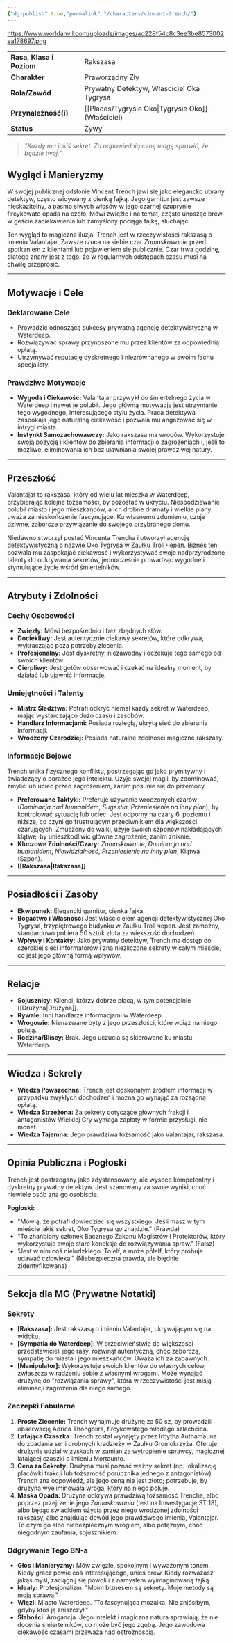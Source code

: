 ```yaml
---
{"dg-publish":true,"permalink":"/characters/vincent-trench/"}
---
```


https://www.worldanvil.com/uploads/images/ad228f54c8c3ee3be8573002ea178697.png

|                          |                                           |
| :----------------------- | :---------------------------------------- |
| **Rasa, Klasa i Poziom** | Rakszasa                                  |
| **Charakter**            | Praworządny Zły                           |
| **Rola/Zawód**           | Prywatny Detektyw, Właściciel Oka Tygrysa |
| **Przynależność(i)**     | [[Places/Tygrysie Oko\|Tygrysie Oko]] (Właściciel)             |
| **Status**               | Żywy                                      |

> *"Każdy ma jakiś sekret. Za odpowiednią cenę mogę sprawić, że będzie twój."*

## Wygląd i Manieryzmy
W swojej publicznej odsłonie Vincent Trench jawi się jako elegancko ubrany detektyw, często widywany z cienką fajką. Jego garnitur jest zawsze nieskazitelny, a pasmo siwych włosów w jego czarnej czuprynie fircykowato opada na czoło. Mówi zwięźle i na temat, często unosząc brew w geście zaciekawienia lub zamyślony pociąga fajkę, słuchając.

Ten wygląd to magiczna iluzja. Trench jest w rzeczywistości rakszasą o imieniu Valantajar. Zawsze rzuca na siebie czar *Zamaskowanie* przed spotkaniem z klientami lub pojawieniem się publicznie. Czar trwa godzinę, dlatego znany jest z tego, że w regularnych odstępach czasu musi na chwilę przeprosić.

---

## Motywacje i Cele

### Deklarowane Cele
* Prowadzić odnoszącą sukcesy prywatną agencję detektywistyczną w Waterdeep.
* Rozwiązywać sprawy przynoszone mu przez klientów za odpowiednią opłatą.
* Utrzymywać reputację dyskretnego i niezrównanego w swoim fachu specjalisty.

### Prawdziwe Motywacje
* **Wygoda i Ciekawość:** Valantajar przywykł do śmiertelnego życia w Waterdeep i nawet je polubił. Jego główną motywacją jest utrzymanie tego wygodnego, interesującego stylu życia. Praca detektywa zaspokaja jego naturalną ciekawość i pozwala mu angażować się w intrygi miasta.
* **Instynkt Samozachowawczy:** Jako rakszasa ma wrogów. Wykorzystuje swoją pozycję i klientów do zbierania informacji o zagrożeniach i, jeśli to możliwe, eliminowania ich bez ujawniania swojej prawdziwej natury.

---

## Przeszłość
Valantajar to rakszasa, który od wielu lat mieszka w Waterdeep, przybierając kolejne tożsamości, by pozostać w ukryciu. Niespodziewanie polubił miasto i jego mieszkańców, a ich drobne dramaty i wielkie plany uważa za nieskończenie fascynujące. Ku własnemu zdumieniu, czuje dziwne, zaborcze przywiązanie do swojego przybranego domu.

Niedawno stworzył postać Vincenta Trencha i otworzył agencję detektywistyczną o nazwie Oko Tygrysa w Zaułku Troll череп. Biznes ten pozwala mu zaspokajać ciekawość i wykorzystywać swoje nadprzyrodzone talenty do odkrywania sekretów, jednocześnie prowadząc wygodne i stymulujące życie wśród śmiertelników.

---

## Atrybuty i Zdolności

### Cechy Osobowości
* **Zwięzły:** Mówi bezpośrednio i bez zbędnych słów.
* **Dociekliwy:** Jest autentycznie ciekawy sekretów, które odkrywa, wykraczając poza potrzeby zlecenia.
* **Profesjonalny:** Jest dyskretny, niezawodny i oczekuje tego samego od swoich klientów.
* **Cierpliwy:** Jest gotów obserwować i czekać na idealny moment, by działać lub ujawnić informację.

### Umiejętności i Talenty
* **Mistrz Śledztwa:** Potrafi odkryć niemal każdy sekret w Waterdeep, mając wystarczająco dużo czasu i zasobów.
* **Handlarz Informacjami:** Posiada rozległą, ukrytą sieć do zbierania informacji.
* **Wrodzony Czarodziej:** Posiada naturalne zdolności magiczne rakszasy.

### Informacje Bojowe
Trench unika fizycznego konfliktu, postrzegając go jako prymitywny i świadczący o porażce jego intelektu. Użyje swojej magii, by zdominować, zmylić lub uciec przed zagrożeniem, zanim posunie się do przemocy.
* **Preferowane Taktyki:** Preferuje używanie wrodzonych czarów (*Dominacja nad humanidem*, *Sugestia*, *Przeniesienie na inny plan*), by kontrolować sytuację lub uciec. Jest odporny na czary 6. poziomu i niższe, co czyni go frustrującym przeciwnikiem dla większości czarujących. Zmuszony do walki, użyje swoich szponów nakładających klątwę, by unieszkodliwić główne zagrożenie, zanim zniknie.
* **Kluczowe Zdolności/Czary:** *Zamaskowanie*, *Dominacja nad humanidem*, *Niewidzialność*, *Przeniesienie na inny plan*, Klątwa (Szpon).
* **[[Rakszasa\|Rakszasa]]**

---

## Posiadłości i Zasoby
* **Ekwipunek:** Elegancki garnitur, cienka fajka.
* **Bogactwo i Własność:** Jest właścicielem agencji detektywistycznej Oko Tygrysa, trzypiętrowego budynku w Zaułku Troll череп. Jest zamożny, standardowo pobiera 50 sztuk złota za większość dochodzeń.
* **Wpływy i Kontakty:** Jako prywatny detektyw, Trench ma dostęp do szerokiej sieci informatorów i zna niezliczone sekrety w całym mieście, co jest jego główną formą wpływów.

---

## Relacje
* **Sojusznicy:** Klienci, którzy dobrze płacą, w tym potencjalnie [[Drużyna\|Drużyna]].
* **Rywale:** Inni handlarze informacjami w Waterdeep.
* **Wrogowie:** Nienazwane byty z jego przeszłości, które wciąż na niego polują.
* **Rodzina/Bliscy:** Brak. Jego uczucia są skierowane ku miastu Waterdeep.

---

## Wiedza i Sekrety
*   **Wiedza Powszechna:** Trench jest doskonałym źródłem informacji w przypadku zwykłych dochodzeń i można go wynająć za rozsądną opłatą.
*   **Wiedza Strzeżona:** Za sekrety dotyczące głównych frakcji i antagonistów Wielkiej Gry wymaga zapłaty w formie przysługi, nie monet.
*   **Wiedza Tajemna:** Jego prawdziwa tożsamość jako Valantajar, rakszasa.

---

## Opinia Publiczna i Pogłoski
Trench jest postrzegany jako zdystansowany, ale wysoce kompetentny i dyskretny prywatny detektyw. Jest szanowany za swoje wyniki, choć niewiele osób zna go osobiście.

**Pogłoski:**
*   "Mówią, że potrafi dowiedzieć się wszystkiego. Jeśli masz w tym mieście jakiś sekret, Oko Tygrysa go znajdzie." (Prawda)
*   "To zhańbiony członek Bacznego Zakonu Magistrów i Protektorów, który wykorzystuje swoje stare koneksje do rozwiązywania spraw." (Fałsz)
*   "Jest w nim coś nieludzkiego. To elf, a może półelf, który próbuje udawać człowieka." (Niebezpieczna prawda, ale błędnie zidentyfikowana)
***

## Sekcja dla MG (Prywatne Notatki)

### Sekrety
* **[Rakszasa]:** Jest rakszasą o imieniu Valantajar, ukrywającym się na widoku.
* **[Sympatia do Waterdeep]:** W przeciwieństwie do większości przedstawicieli jego rasy, rozwinął autentyczną, choć zaborczą, sympatię do miasta i jego mieszkańców. Uważa ich za zabawnych.
* **[Manipulator]:** Wykorzystuje swoich klientów do własnych celów, zwłaszcza w radzeniu sobie z własnymi wrogami. Może wynająć drużynę do "rozwiązania sprawy", która w rzeczywistości jest misją eliminacji zagrożenia dla niego samego.

### Zaczepki Fabularne
1.  **Proste Zlecenie:** Trench wynajmuje drużynę za 50 sz, by prowadzili obserwację Adrica Thongolira, fircykowatego młodego szlachcica.
2.  **Latająca Czaszka:** Trench został wynajęty przez Irbytha Authamauna do zbadania serii drobnych kradzieży w Zaułku Gromokrzyża. Oferuje drużynie udział w zyskach w zamian za wytropienie sprawcy, magicznej latającej czaszki o imieniu Mortaunto.
3.  **Cena za Sekrety:** Drużyna musi poznać ważny sekret (np. lokalizację placówki frakcji lub tożsamość porucznika jednego z antagonistów). Trench zna odpowiedź, ale jego ceną nie jest złoto; potrzebuje, by drużyna wyeliminowała wroga, który na niego poluje.
4.  **Maska Opada:** Drużyna odkrywa prawdziwą tożsamość Trencha, albo poprzez przejrzenie jego *Zamaskowania* (test na Inwestygację ST 18), albo będąc świadkiem użycia przez niego wrodzonej zdolności rakszasy, albo znajdując dowód jego prawdziwego imienia, Valantajar. To czyni go albo niebezpiecznym wrogiem, albo potężnym, choć niegodnym zaufania, sojusznikiem.

### Odgrywanie Tego BN-a
* **Głos i Manieryzmy:** Mów zwięźle, spokojnym i wyważonym tonem. Kiedy gracz powie coś interesującego, unieś brew. Kiedy rozważasz jakąś myśl, zaciągnij się powoli i z namysłem wyimaginowaną fajką.
* **Ideały:** Profesjonalizm. "Moim biznesem są sekrety. Moje metody są moją sprawą."
* **Więzi:** Miasto Waterdeep. "To fascynująca mozaika. Nie zniósłbym, gdyby ktoś ją zniszczył."
* **Słabości:** Arogancja. Jego intelekt i magiczna natura sprawiają, że nie docenia śmiertelników, co może być jego zgubą. Jego zawodowa ciekawość czasami przeważa nad ostrożnością.